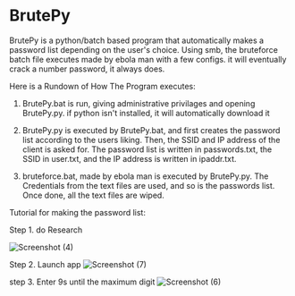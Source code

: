 # BrutePy
BrutePy is a python/batch based program that automatically makes a password list depending on the user's choice. 
Using smb, the bruteforce batch file executes made by ebola man with a few configs. it will eventually crack a number password, it always does.

Here is a Rundown of How The Program executes:

1. BrutePy.bat is run, giving administrative privilages and opening BrutePy.py.
if python isn't installed, it will automatically download it

2. BrutePy.py is executed by BrutePy.bat, and first creates the password list according
to the users liking. Then, the SSID and IP address of the client is asked for. The password list is written in
passwords.txt, the SSID in user.txt, and the IP address is written in ipaddr.txt.

3. bruteforce.bat, made by ebola man is executed by BrutePy.py. The Credentials from the
text files are used, and so is the passwords list. Once done, all the text files
are wiped.

Tutorial for making the password list:

Step 1. do Research

![Screenshot (4)](https://github.com/Tiamiscool/BrutePy/assets/107582387/fb0ba60a-83cc-4aaa-8670-ceb06c06d54a)

Step 2. Launch app
![Screenshot (7)](https://github.com/Tiamiscool/BrutePy/assets/107582387/0313acd9-4276-4597-af99-3dad5b6949de)

step 3. Enter 9s until the maximum digit
![Screenshot (6)](https://github.com/Tiamiscool/BrutePy/assets/107582387/e15d41e8-7f42-4caa-b5fa-61f3c9603eb6)


